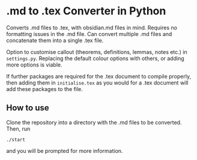 # .md to .tex Converter in Python

Converts .md files to .tex, with obsidian.md files in mind. Requires no formatting issues in the .md file. Can convert multiple .md files and concatenate them into a single .tex file.

Option to customise callout (theorems, definitions, lemmas, notes etc.) in `settings.py`. Replacing the default colour options with others, or adding more options is viable.

If further packages are required for the .tex document to compile properly, then adding them in `initialise.tex` as you would for a .tex document will add these packages to the file.

## How to use

Clone the repository into a directory with the .md files to be converted. Then, run
```
./start
```
and you will be prompted for more information.
